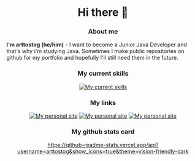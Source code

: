 <div align="center">

# Hi there 👋

### About me

</div>

**I'm arttostog (he/him)** - I want to become a Junior Java Developer and that's why i'm studying Java.
Sometimes I make public repositories on github for my portfolio and hopefully I'll still need them in the future.

<div align="center">

### My current skills

[![My current skills](https://skillicons.dev/icons?i=java,spring,mysql,gradle,maven,cs,arduino,git,docker,bots&perline=5)](https://github.com/arttostog)

### My links

[![My personal site](https://skillicons.dev/icons?i=github)](https://github.com/arttostog) [![My personal site](https://skillicons.dev/icons?i=html)](https://arttostog.github.io/) [![My personal site](https://skillicons.dev/icons?i=discord)](https://discordapp.com/users/558249298089738241)

### My github stats card

https://github-readme-stats.vercel.app/api?username=arttostog&show_icons=true&theme=vision-friendly-dark

</div>
